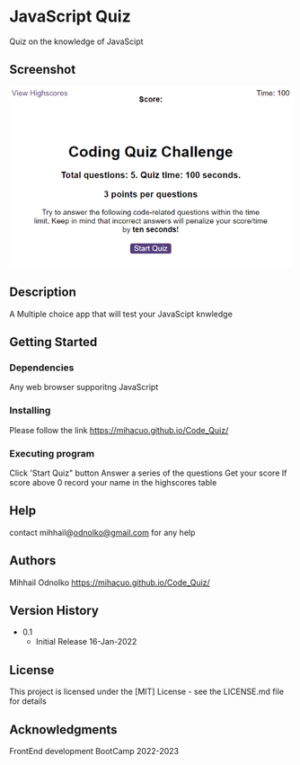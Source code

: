 # JavaScript Quiz

Quiz on the knowledge of JavaScipt

## Screenshot
![app screenshot](/assets/img/Screenshot1.png)

## Description

A Multiple choice app that will test your JavaScipt knwledge

## Getting Started

### Dependencies

Any web browser supporitng JavaScript

### Installing

Please follow the link
https://mihacuo.github.io/Code_Quiz/

### Executing program

Click 'Start Quiz" button
Answer a series of the questions
Get your score
If score above 0 record your name in the highscores table

## Help

contact
mihhail@odnolko@gmail.com 
for any help

## Authors

Mihhail Odnolko
https://mihacuo.github.io/Code_Quiz/


## Version History

* 0.1 
  * Initial Release 16-Jan-2022

## License

This project is licensed under the [MIT] License - see the LICENSE.md file for details

## Acknowledgments

FrontEnd development BootCamp
2022-2023
